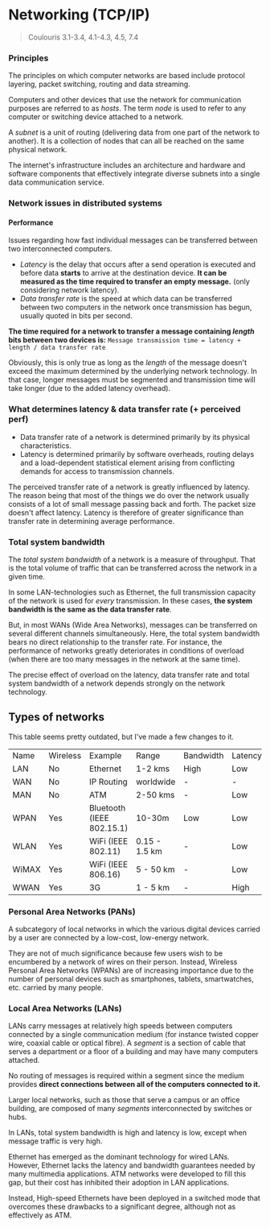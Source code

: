 # Networking (TCP/IP)
>  Coulouris 3.1-3.4, 4.1-4.3, 4.5, 7.4

### Principles
The principles on which computer networks are based include protocol layering, packet switching, routing and data streaming.

Computers and other devices that use the network for communication purposes are referred to as *hosts*. The term *node* is used to refer to any computer or switching device attached to a network.

A *subnet* is a unit of routing (delivering data from one part of the network to another). It is a collection of nodes that can all be reached on the same physical network.

The internet's infrastructure includes an architecture and hardware and software components that effectively integrate diverse subnets into a single data communication service.

### Network issues in distributed systems
#### Performance
Issues regarding how fast individual messages can be transferred between two interconnected computers.

-	*Latency* is the delay that occurs after a send operation is executed and before data **starts** to arrive at the destination device. **It can be measured as the time required to transfer an empty message.** (only considering network latency).
- *Data transfer rate* is the speed at which data can be transferred between two computers in the network once transmission has begun, usually quoted in bits per second.

**The time required for a network to transfer a message containing *length* bits between two devices is:**
`Message transmission time = latency + length / data transfer rate`

Obviously, this is only true as long as the *length* of the message doesn't exceed the maximum determined by the underlying network technology. In that case, longer messages must be segmented and transmission time will take longer (due to the added latency overhead).

### What determines latency & data transfer rate (+ perceived perf)
- Data transfer rate of a network is determined primarily by its physical characteristics.
- Latency is determined primarily by software overheads, routing delays and a load-dependent statistical element arising from conflicting demands for access to transmission channels.

The perceived transfer rate of a network is greatly influenced by latency. The reason being that most of the things we do over the network usually consists of a lot of small message passing back and forth. The packet size doesn't affect latency. Latency is therefore of greater significance than transfer rate in determining average performance.

### Total system bandwidth
The *total system bandwidth* of a network is a measure of throughput. That is the total volume of traffic that can be transferred across the network in a given time.

In some LAN-technologies such as Ethernet, the full transmission capacity of the network is used for *every* transmission. In these cases, **the system bandwidth is the same as the data transfer rate**.

But, in most WANs (Wide Area Networks), messages can be transferred on several different channels simultaneously. Here, the total system bandwidth bears no direct relationship to the transfer rate. For instance, the performance of networks greatly deteriorates in conditions of overload (when there are too many messages in the network at the same time).

The precise effect of overload on the latency, data transfer rate and total system bandwidth of a network depends strongly on the network technology.

## Types of networks
This table seems pretty outdated, but I've made a few changes to it.
<table>
	<tr>
		<td>Name</td>
		<td>Wireless</td>
		<td>Example</td>
		<td>Range</td>
		<td>Bandwidth</td>
		<td>Latency</td>
	</tr>
	<tr>
		<td>LAN</td>
		<td>No</td>
		<td>Ethernet</td>
		<td>1-2 kms</td>
		<td>High</td>
		<td>Low</td>
	</tr>
	<tr>
		<td>WAN</td>
		<td>No</td>
		<td>IP Routing</td>
		<td>worldwide</td>
		<td>-</td>
		<td>-</td>
	</tr>
	<tr>
		<td>MAN</td>
		<td>No</td>
		<td>ATM</td>
		<td>2-50 kms</td>
		<td>-</td>
		<td>Low</td>
	</tr>
	<tr>
		<td>WPAN</td>
		<td>Yes</td>
		<td>Bluetooth (IEEE 802.15.1)</td>
		<td>10-30m</td>
		<td>Low</td>
		<td>Low</td>
	</tr>
	<tr>
		<td>WLAN</td>
		<td>Yes</td>
		<td>WiFi (IEEE 802.11)</td>
		<td>0.15 - 1.5 km</td>
		<td>-</td>
		<td>Low</td>
	</tr>
	<tr>
		<td>WiMAX</td>
		<td>Yes</td>
		<td>WiFi (IEEE 806.16)</td>
		<td>5 - 50 km</td>
		<td>-</td>
		<td>Low</td>
	</tr>
	<tr>
		<td>WWAN</td>
		<td>Yes</td>
		<td>3G</td>
		<td>1 - 5 km</td>
		<td>-</td>
		<td>High</td>
	</tr>
</table>

### Personal Area Networks (PANs)
A subcategory of local networks in which the various digital devices carried by a user are connected by a low-cost, low-energy network.

They are not of much significance because few users wish to be encumbered by a network of wires on their person. Instead, Wireless Personal Area Networks (WPANs) are of increasing importance due to the number of personal devices such as smartphones, tablets, smartwatches, etc. carried by many people.

### Local Area Networks (LANs)
LANs carry messages at relatively high speeds between computers connected by a single communication medium (for instance twisted copper wire, coaxial cable or optical fibre). A *segment* is a section of cable that serves a department or a floor of a building and may have many computers attached.

No routing of messages is required within a segment since the medium provides **direct connections between all of the computers connected to it.**

Larger local networks, such as those that serve a campus or an office building, are composed of many *segments* interconnected by switches or hubs.

In LANs, total system bandwidth is high and latency is low, except when message traffic is very high.

Ethernet has emerged as the dominant technology for wired LANs. However, Ethernet lacks the latency and bandwidth guarantees needed by many multimedia applications. ATM networks were developed to fill this gap, but their cost has inhibited their adoption in LAN applications.

Instead, High-speed Ethernets have been deployed in a switched mode that overcomes these drawbacks to a significant degree, although not as effectively as ATM.
